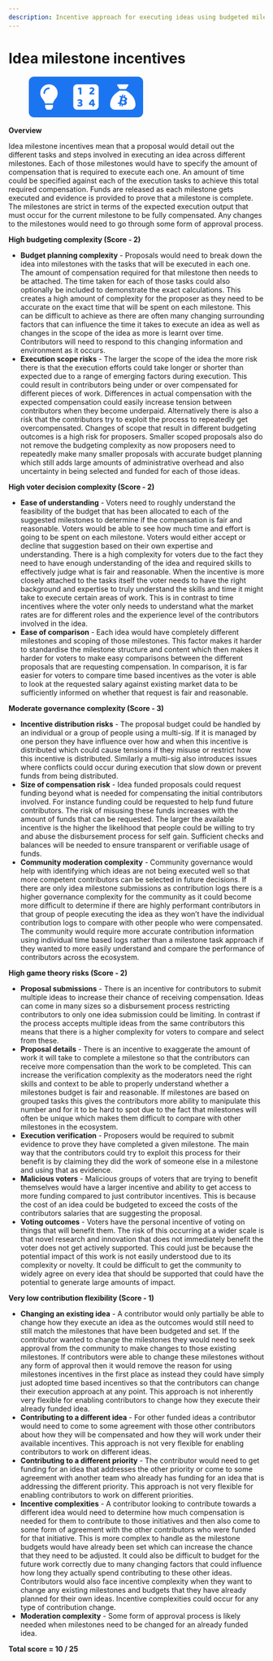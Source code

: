 ```yaml
---
description: Incentive approach for executing ideas using budgeted milestones
---
```


# Idea milestone incentives

<div align="left">

<figure><img src="../../.gitbook/assets/idea-milestone-incentives.png" alt="" width="225"><figcaption></figcaption></figure>

</div>



**Overview**

Idea milestone incentives mean that a proposal would detail out the different tasks and steps involved in executing an idea across different milestones. Each of those milestones would have to specify the amount of compensation that is required to execute each one. An amount of time could be specified against each of the execution tasks to achieve this total required compensation. Funds are released as each milestone gets executed and evidence is provided to prove that a milestone is complete. The milestones are strict in terms of the expected execution output that must occur for the current milestone to be fully compensated. Any changes to the milestones would need to go through some form of approval process.



**High budgeting complexity (Score - 2)**

* **Budget planning complexity** - Proposals would need to break down the idea into milestones with the tasks that will be executed in each one. The amount of compensation required for that milestone then needs to be attached. The time taken for each of those tasks could also optionally be included to demonstrate the exact calculations. This creates a high amount of complexity for the proposer as they need to be accurate on the exact time that will be spent on each milestone. This can be difficult to achieve as there are often many changing surrounding factors that can influence the time it takes to execute an idea as well as changes in the scope of the idea as more is learnt over time. Contributors will need to respond to this changing information and environment as it occurs.
* **Execution scope risks** - The larger the scope of the idea the more risk there is that the execution efforts could take longer or shorter than expected due to a range of emerging factors during execution. This could result in contributors being under or over compensated for different pieces of work. Differences in actual compensation with the expected compensation could easily increase tension between contributors when they become underpaid. Alternatively there is also a risk that the contributors try to exploit the process to repeatedly get overcompensated. Changes of scope that result in different budgeting outcomes is a high risk for proposers. Smaller scoped proposals also do not remove the budgeting complexity as now proposers need to repeatedly make many smaller proposals with accurate budget planning which still adds large amounts of administrative overhead and also uncertainty in being selected and funded for each of those ideas.



**High voter decision complexity (Score - 2)**

* **Ease of understanding** - Voters need to roughly understand the feasibility of the budget that has been allocated to each of the suggested milestones to determine if the compensation is fair and reasonable. Voters would be able to see how much time and effort is going to be spent on each milestone. Voters would either accept or decline that suggestion based on their own expertise and understanding. There is a high complexity for voters due to the fact they need to have enough understanding of the idea and required skills to effectively judge what is fair and reasonable. When the incentive is more closely attached to the tasks itself the voter needs to have the right background and expertise to truly understand the skills and time it might take to execute certain areas of work. This is in contrast to time incentives where the voter only needs to understand what the market rates are for different roles and the experience level of the contributors involved in the idea.
* **Ease of comparison** - Each idea would have completely different milestones and scoping of those milestones. This factor makes it harder to standardise the milestone structure and content which then makes it harder for voters to make easy comparisons between the different proposals that are requesting compensation. In comparison, it is far easier for voters to compare time based incentives as the voter is able to look at the requested salary against existing market data to be sufficiently informed on whether that request is fair and reasonable.



**Moderate governance complexity (Score - 3)**

* **Incentive distribution risks** - The proposal budget could be handled by an individual or a group of people using a multi-sig. If it is managed by one person they have influence over how and when this incentive is distributed which could cause tensions if they misuse or restrict how this incentive is distributed. Similarly a multi-sig also introduces issues where conflicts could occur during execution that slow down or prevent funds from being distributed.
* **Size of compensation risk** - Idea funded proposals could request funding beyond what is needed for compensating the initial contributors involved. For instance funding could be requested to help fund future contributors. The risk of misusing these funds increases with the amount of funds that can be requested. The larger the available incentive is the higher the likelihood that people could be willing to try and abuse the disbursement process for self gain. Sufficient checks and balances will be needed to ensure transparent or verifiable usage of funds.
* **Community moderation complexity** - Community governance would help with identifying which ideas are not being executed well so that more competent contributors can be selected in future decisions. If there are only idea milestone submissions as contribution logs there is a higher governance complexity for the community as it could become more difficult to determine if there are highly performant contributors in that group of people executing the idea as they won’t have the individual contribution logs to compare with other people who were compensated. The community would require more accurate contribution information using individual time based logs rather than a milestone task approach if they wanted to more easily understand and compare the performance of contributors across the ecosystem.



**High game theory risks (Score - 2)**

* **Proposal submissions** - There is an incentive for contributors to submit multiple ideas to increase their chance of receiving compensation. Ideas can come in many sizes so a disbursement process restricting contributors to only one idea submission could be limiting. In contrast if the process accepts multiple ideas from the same contributors this means that there is a higher complexity for voters to compare and select from these.
* **Proposal details** - There is an incentive to exaggerate the amount of work it will take to complete a milestone so that the contributors can receive more compensation than the work to be completed. This can increase the verification complexity as the moderators need the right skills and context to be able to properly understand whether a milestones budget is fair and reasonable. If milestones are based on grouped tasks this gives the contributors more ability to manipulate this number and for it to be hard to spot due to the fact that milestones will often be unique which makes them difficult to compare with other milestones in the ecosystem.
* **Execution verification** - Proposers would be required to submit evidence to prove they have completed a given milestone. The main way that the contributors could try to exploit this process for their benefit is by claiming they did the work of someone else in a milestone and using that as evidence.
* **Malicious voters** - Malicious groups of voters that are trying to benefit themselves would have a larger incentive and ability to get access to more funding compared to just contributor incentives. This is because the cost of an idea could be budgeted to exceed the costs of the contributors salaries that are suggesting the proposal.
* **Voting outcomes** - Voters have the personal incentive of voting on things that will benefit them. The risk of this occurring at a wider scale is that novel research and innovation that does not immediately benefit the voter does not get actively supported. This could just be because the potential impact of this work is not easily understood due to its complexity or novelty. It could be difficult to get the community to widely agree on every idea that should be supported that could have the potential to generate large amounts of impact.



**Very low contribution flexibility (Score - 1)**

* **Changing an existing idea** - A contributor would only partially be able to change how they execute an idea as the outcomes would still need to still match the milestones that have been budgeted and set. If the contributor wanted to change the milestones they would need to seek approval from the community to make changes to those existing milestones. If contributors were able to change these milestones without any form of approval then it would remove the reason for using milestones incentives in the first place as instead they could have simply just adopted time based incentives so that the contributors can change their execution approach at any point. This approach is not inherently very flexible for enabling contributors to change how they execute their already funded idea.
* **Contributing to a different idea** - For other funded ideas a contributor would need to come to some agreement with those other contributors about how they will be compensated and how they will work under their available incentives. This approach is not very flexible for enabling contributors to work on different ideas.
* **Contributing to a different priority** - The contributor would need to get funding for an idea that addresses the other priority or come to some agreement with another team who already has funding for an idea that is addressing the different priority. This approach is not very flexible for enabling contributors to work on different priorities.
* **Incentive complexities** - A contributor looking to contribute towards a different idea would need to determine how much compensation is needed for them to contribute to those initiatives and then also come to some form of agreement with the other contributors who were funded for that initiative. This is more complex to handle as the milestone budgets would have already been set which can increase the chance that they need to be adjusted. It could also be difficult to budget for the future work correctly due to many changing factors that could influence how long they actually spend contributing to these other ideas. Contributors would also face incentive complexity when they want to change any existing milestones and budgets that they have already planned for their own ideas. Incentive complexities could occur for any type of contribution change.
* **Moderation complexity** - Some form of approval process is likely needed when milestones need to be changed for an already funded idea.



**Total score =  10 / 25**
